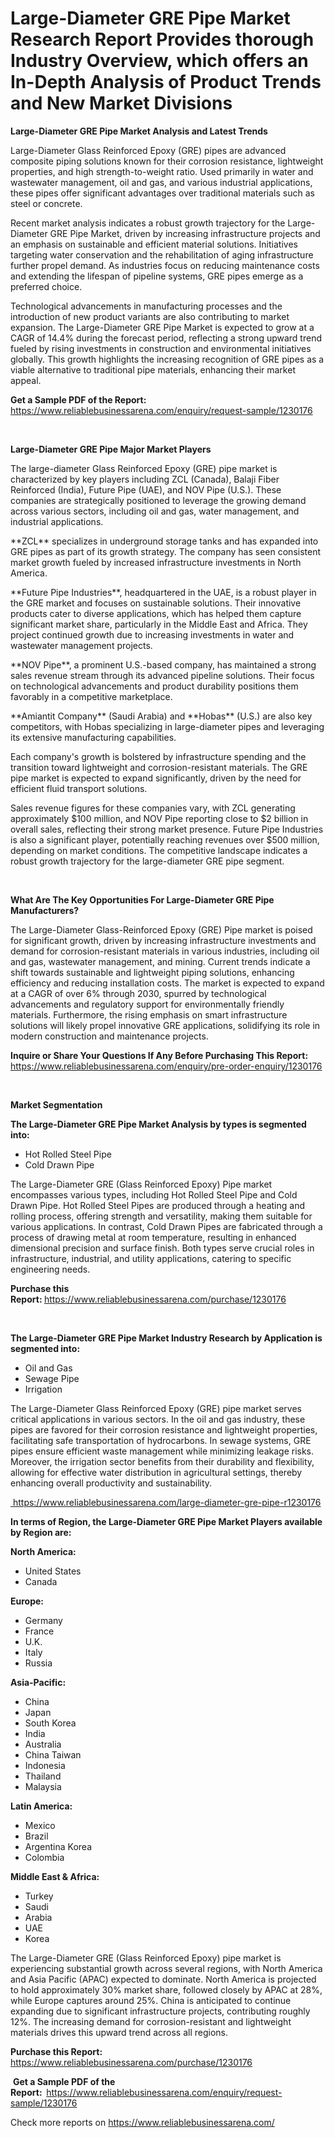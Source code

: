 <p><h1>Large-Diameter GRE Pipe Market Research Report Provides thorough Industry Overview, which offers an In-Depth Analysis of Product Trends and New Market Divisions</h1></p><p><strong>Large-Diameter GRE Pipe Market Analysis and Latest Trends</strong></p>
<p><p>Large-Diameter Glass Reinforced Epoxy (GRE) pipes are advanced composite piping solutions known for their corrosion resistance, lightweight properties, and high strength-to-weight ratio. Used primarily in water and wastewater management, oil and gas, and various industrial applications, these pipes offer significant advantages over traditional materials such as steel or concrete. </p><p>Recent market analysis indicates a robust growth trajectory for the Large-Diameter GRE Pipe Market, driven by increasing infrastructure projects and an emphasis on sustainable and efficient material solutions. Initiatives targeting water conservation and the rehabilitation of aging infrastructure further propel demand. As industries focus on reducing maintenance costs and extending the lifespan of pipeline systems, GRE pipes emerge as a preferred choice. </p><p>Technological advancements in manufacturing processes and the introduction of new product variants are also contributing to market expansion. The Large-Diameter GRE Pipe Market is expected to grow at a CAGR of 14.4% during the forecast period, reflecting a strong upward trend fueled by rising investments in construction and environmental initiatives globally. This growth highlights the increasing recognition of GRE pipes as a viable alternative to traditional pipe materials, enhancing their market appeal.</p></p>
<p><strong>Get a Sample PDF of the Report:&nbsp;</strong> <a href="https://www.reliablebusinessarena.com/enquiry/request-sample/1230176?utm_campaign=1892&utm_medium=2&utm_source=Github&utm_content=ia&utm_term=03042025&utm_id=large-diameter-gre-pipe">https://www.reliablebusinessarena.com/enquiry/request-sample/1230176</a></p>
<p>&nbsp;</p>
<p><strong>Large-Diameter GRE Pipe Major Market Players</strong></p>
<p><p>The large-diameter Glass Reinforced Epoxy (GRE) pipe market is characterized by key players including ZCL (Canada), Balaji Fiber Reinforced (India), Future Pipe (UAE), and NOV Pipe (U.S.). These companies are strategically positioned to leverage the growing demand across various sectors, including oil and gas, water management, and industrial applications.</p><p>**ZCL** specializes in underground storage tanks and has expanded into GRE pipes as part of its growth strategy. The company has seen consistent market growth fueled by increased infrastructure investments in North America. </p><p>**Future Pipe Industries**, headquartered in the UAE, is a robust player in the GRE market and focuses on sustainable solutions. Their innovative products cater to diverse applications, which has helped them capture significant market share, particularly in the Middle East and Africa. They project continued growth due to increasing investments in water and wastewater management projects.</p><p>**NOV Pipe**, a prominent U.S.-based company, has maintained a strong sales revenue stream through its advanced pipeline solutions. Their focus on technological advancements and product durability positions them favorably in a competitive marketplace.</p><p>**Amiantit Company** (Saudi Arabia) and **Hobas** (U.S.) are also key competitors, with Hobas specializing in large-diameter pipes and leveraging its extensive manufacturing capabilities.</p><p>Each company's growth is bolstered by infrastructure spending and the transition toward lightweight and corrosion-resistant materials. The GRE pipe market is expected to expand significantly, driven by the need for efficient fluid transport solutions.</p><p>Sales revenue figures for these companies vary, with ZCL generating approximately $100 million, and NOV Pipe reporting close to $2 billion in overall sales, reflecting their strong market presence. Future Pipe Industries is also a significant player, potentially reaching revenues over $500 million, depending on market conditions. The competitive landscape indicates a robust growth trajectory for the large-diameter GRE pipe segment.</p></p>
<p>&nbsp;</p>
<p><strong>What Are The Key Opportunities For Large-Diameter GRE Pipe Manufacturers?</strong></p>
<p><p>The Large-Diameter Glass-Reinforced Epoxy (GRE) Pipe market is poised for significant growth, driven by increasing infrastructure investments and demand for corrosion-resistant materials in various industries, including oil and gas, wastewater management, and mining. Current trends indicate a shift towards sustainable and lightweight piping solutions, enhancing efficiency and reducing installation costs. The market is expected to expand at a CAGR of over 6% through 2030, spurred by technological advancements and regulatory support for environmentally friendly materials. Furthermore, the rising emphasis on smart infrastructure solutions will likely propel innovative GRE applications, solidifying its role in modern construction and maintenance projects.</p></p>
<p><strong>Inquire or Share Your Questions If Any Before Purchasing This Report:</strong> <a href="https://www.reliablebusinessarena.com/enquiry/pre-order-enquiry/1230176?utm_campaign=1892&utm_medium=2&utm_source=Github&utm_content=ia&utm_term=03042025&utm_id=large-diameter-gre-pipe">https://www.reliablebusinessarena.com/enquiry/pre-order-enquiry/1230176</a></p>
<p>&nbsp;</p>
<p><strong>Market Segmentation</strong></p>
<p><strong>The Large-Diameter GRE Pipe Market Analysis by types is segmented into:</strong></p>
<p><ul><li>Hot Rolled Steel Pipe</li><li>Cold Drawn Pipe</li></ul></p>
<p><p>The Large-Diameter GRE (Glass Reinforced Epoxy) Pipe market encompasses various types, including Hot Rolled Steel Pipe and Cold Drawn Pipe. Hot Rolled Steel Pipes are produced through a heating and rolling process, offering strength and versatility, making them suitable for various applications. In contrast, Cold Drawn Pipes are fabricated through a process of drawing metal at room temperature, resulting in enhanced dimensional precision and surface finish. Both types serve crucial roles in infrastructure, industrial, and utility applications, catering to specific engineering needs.</p></p>
<p><strong>Purchase this Report:&nbsp;</strong><a href="https://www.reliablebusinessarena.com/purchase/1230176?utm_campaign=1892&utm_medium=2&utm_source=Github&utm_content=ia&utm_term=03042025&utm_id=large-diameter-gre-pipe">https://www.reliablebusinessarena.com/purchase/1230176</a></p>
<p>&nbsp;</p>
<p><strong>The Large-Diameter GRE Pipe Market Industry Research by Application is segmented into:</strong></p>
<p><ul><li>Oil and Gas</li><li>Sewage Pipe</li><li>Irrigation</li></ul></p>
<p><p>The Large-Diameter Glass Reinforced Epoxy (GRE) pipe market serves critical applications in various sectors. In the oil and gas industry, these pipes are favored for their corrosion resistance and lightweight properties, facilitating safe transportation of hydrocarbons. In sewage systems, GRE pipes ensure efficient waste management while minimizing leakage risks. Moreover, the irrigation sector benefits from their durability and flexibility, allowing for effective water distribution in agricultural settings, thereby enhancing overall productivity and sustainability.</p></p>
<p><a href="https://www.reliablebusinessarena.com/large-diameter-gre-pipe-r1230176?utm_campaign=1892&utm_medium=2&utm_source=Github&utm_content=ia&utm_term=03042025&utm_id=large-diameter-gre-pipe">&nbsp;https://www.reliablebusinessarena.com/large-diameter-gre-pipe-r1230176</a></p>
<p><strong>In terms of Region, the Large-Diameter GRE Pipe Market Players available by Region are:</strong></p>
<p>
    <p> <strong> North America: </strong>
        <ul>
            <li>United States</li>
            <li>Canada</li>
        </ul>
        </p> 
    <p> <strong> Europe: </strong>
        <ul>
            <li>Germany</li>
            <li>France</li>
            <li>U.K.</li>
            <li>Italy</li>
            <li>Russia</li>
        </ul>
        </p> 
    <p> <strong> Asia-Pacific: </strong>
        <ul>
            <li>China</li>
            <li>Japan</li>
            <li>South Korea</li>
            <li>India</li>
            <li>Australia</li>
            <li>China Taiwan</li>
            <li>Indonesia</li>
            <li>Thailand</li>
            <li>Malaysia</li>
        </ul>
        </p> 
    <p> <strong> Latin America: </strong>
        <ul>
            <li>Mexico</li>
            <li>Brazil</li>
            <li>Argentina Korea</li>
            <li>Colombia</li>
        </ul>
        </p> 
    <p> <strong> Middle East & Africa: </strong>
        <ul>
            <li>Turkey</li>
            <li>Saudi</li>
            <li>Arabia</li>
            <li>UAE</li>
            <li>Korea</li>
        </ul>
    </p>
    </p>
<p><p>The Large-Diameter GRE (Glass Reinforced Epoxy) pipe market is experiencing substantial growth across several regions, with North America and Asia Pacific (APAC) expected to dominate. North America is projected to hold approximately 30% market share, followed closely by APAC at 28%, while Europe captures around 25%. China is anticipated to continue expanding due to significant infrastructure projects, contributing roughly 12%. The increasing demand for corrosion-resistant and lightweight materials drives this upward trend across all regions.</p></p>
<p><strong>Purchase this Report: </strong><a href="https://www.reliablebusinessarena.com/purchase/1230176?utm_campaign=1892&utm_medium=2&utm_source=Github&utm_content=ia&utm_term=03042025&utm_id=large-diameter-gre-pipe">https://www.reliablebusinessarena.com/purchase/1230176</a></p>
<p>&nbsp;<strong>Get a Sample PDF of the Report:&nbsp;&nbsp;</strong><a href="https://www.reliablebusinessarena.com/enquiry/request-sample/1230176?utm_campaign=1892&utm_medium=2&utm_source=Github&utm_content=ia&utm_term=03042025&utm_id=large-diameter-gre-pipe">https://www.reliablebusinessarena.com/enquiry/request-sample/1230176</a></p>
<p><strong></strong></p>
<p>Check more reports on <a href="https://www.reliablebusinessarena.com/?utm_campaign=1892&utm_medium=2&utm_source=Github&utm_content=ia&utm_term=03042025&utm_id=large-diameter-gre-pipe">https://www.reliablebusinessarena.com/</a></p>